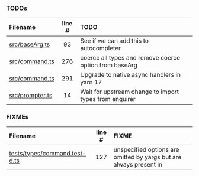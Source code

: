 ### TODOs
| Filename | line # | TODO |
|:------|:------:|:------|
| [src/baseArg.ts](src/baseArg.ts#L93) | 93 | See if we can add this to autocompleter |
| [src/command.ts](src/command.ts#L276) | 276 | coerce all types and remove coerce option from baseArg |
| [src/command.ts](src/command.ts#L291) | 291 | Upgrade to native async handlers in yarn 17 |
| [src/prompter.ts](src/prompter.ts#L14) | 14 | Wait for upstream change to import types from enquirer |

### FIXMEs
| Filename | line # | FIXME |
|:------|:------:|:------|
| [tests/types/command.test-d.ts](tests/types/command.test-d.ts#L127) | 127 | unspecified options are omitted by yargs but are always present in |
